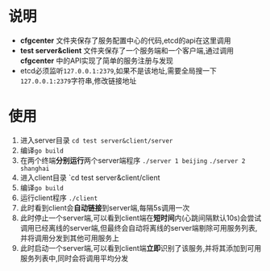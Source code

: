 # 说明

- **cfgcenter** 文件夹保存了服务配置中心的代码,etcd的api在这里调用
- **test server&client** 文件夹保存了一个服务端和一个客户端,通过调用**cfgcenter** 中的API实现了简单的服务注册与发现
- etcd必须监听`127.0.0.1:2379`,如果不是该地址,需要全局搜一下`127.0.0.1:2379`字符串,修改链接地址

# 使用

1. 进入server目录 `cd test server&client/server`
2. 编译`go build `
3. 在两个终端**分别运行**两个server端程序 `./server 1 beijing`  `./server 2 shanghai`
4. 进入client目录 `cd test server&client/client
5. 编译`go build `
6. 运行client程序 `./client`
7. 此时看到client会**自动链接**到server端,每隔5s调用一次
8. 此时停止一个server端,可以看到client端在**短时间**内(心跳间隔默认10s)会尝试调用已经离线的server端,但最终会自动将离线的server端剔除可用服务列表,并将调用分发到其他可用服务上
9. 此时启动一个server端,可以看到client端**立即**识别了该服务,并将其添加到可用服务列表中,同时会将调用平均分发

